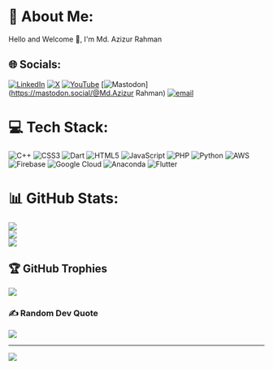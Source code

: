 # 💫 About Me:
Hello and Welcome 👋, I'm Md. Azizur Rahman


## 🌐 Socials:
[![LinkedIn](https://img.shields.io/badge/LinkedIn-%230077B5.svg?logo=linkedin&logoColor=white)](https://linkedin.com/in/https://www.linkedin.com/in/azizur-rahman-9a6143220/) [![X](https://img.shields.io/badge/X-black.svg?logo=X&logoColor=white)](https://x.com/https://x.com/AzizurRahm44146?s=09) [![YouTube](https://img.shields.io/badge/YouTube-%23FF0000.svg?logo=YouTube&logoColor=white)](https://youtube.com/@www.youtube.com/@azizurrahman6760) [![Mastodon](https://img.shields.io/badge/-MASTODON-%232B90D9?logo=mastodon&logoColor=white)](https://mastodon.social/@Md.Azizur Rahman) [![email](https://img.shields.io/badge/Email-D14836?logo=gmail&logoColor=white)](mailto:1902029.azizurrahmanmaruf@gmail.com) 

# 💻 Tech Stack:
![C++](https://img.shields.io/badge/c++-%2300599C.svg?style=for-the-badge&logo=c%2B%2B&logoColor=white) ![CSS3](https://img.shields.io/badge/css3-%231572B6.svg?style=for-the-badge&logo=css3&logoColor=white) ![Dart](https://img.shields.io/badge/dart-%230175C2.svg?style=for-the-badge&logo=dart&logoColor=white) ![HTML5](https://img.shields.io/badge/html5-%23E34F26.svg?style=for-the-badge&logo=html5&logoColor=white) ![JavaScript](https://img.shields.io/badge/javascript-%23323330.svg?style=for-the-badge&logo=javascript&logoColor=%23F7DF1E) ![PHP](https://img.shields.io/badge/php-%23777BB4.svg?style=for-the-badge&logo=php&logoColor=white) ![Python](https://img.shields.io/badge/python-3670A0?style=for-the-badge&logo=python&logoColor=ffdd54) ![AWS](https://img.shields.io/badge/AWS-%23FF9900.svg?style=for-the-badge&logo=amazon-aws&logoColor=white) ![Firebase](https://img.shields.io/badge/firebase-%23039BE5.svg?style=for-the-badge&logo=firebase) ![Google Cloud](https://img.shields.io/badge/GoogleCloud-%234285F4.svg?style=for-the-badge&logo=google-cloud&logoColor=white) ![Anaconda](https://img.shields.io/badge/Anaconda-%2344A833.svg?style=for-the-badge&logo=anaconda&logoColor=white) ![Flutter](https://img.shields.io/badge/Flutter-%2302569B.svg?style=for-the-badge&logo=Flutter&logoColor=white)
# 📊 GitHub Stats:
![](https://github-readme-stats.vercel.app/api?username=Md-Azizur-Rahman-Maruf&theme=dark&hide_border=false&include_all_commits=false&count_private=false)<br/>
![](https://nirzak-streak-stats.vercel.app/?user=Md-Azizur-Rahman-Maruf&theme=dark&hide_border=false)<br/>
![](https://github-readme-stats.vercel.app/api/top-langs/?username=Md-Azizur-Rahman-Maruf&theme=dark&hide_border=false&include_all_commits=false&count_private=false&layout=compact)

## 🏆 GitHub Trophies
![](https://github-profile-trophy.vercel.app/?username=Md-Azizur-Rahman-Maruf&theme=radical&no-frame=false&no-bg=true&margin-w=4)

### ✍️ Random Dev Quote
![](https://quotes-github-readme.vercel.app/api?type=horizontal&theme=radical)

---
[![](https://visitcount.itsvg.in/api?id=Md-Azizur-Rahman-Maruf&icon=0&color=0)](https://visitcount.itsvg.in)

<!-- Proudly created with GPRM ( https://gprm.itsvg.in ) -->

